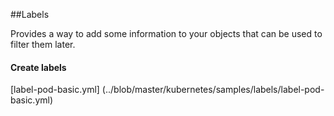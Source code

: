 ##Labels

Provides a way to add some information to your objects that can be used to filter them later. 

#### Create labels
[label-pod-basic.yml] (../blob/master/kubernetes/samples/labels/label-pod-basic.yml)


